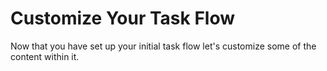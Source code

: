 # Customize Your Task Flow

Now that you have set up your initial task flow let's customize some of the content within it.

